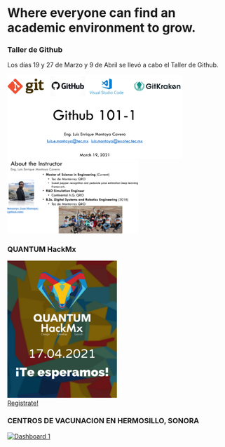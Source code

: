 <html>
<head>
<title>ASPIRE</title>
</head>
<body>
  
<h1>Where everyone can find an academic environment to grow.</h1>

<h3> Taller de Github </h3>

Los días 19 y 27 de Marzo y 9 de Abril se llevó a cabo el Taller de Github.

<img src="TallerGitHub.png" width="400"><img src="Instructor.png" width="300">

<h3> QUANTUM HackMx </h3>

<a href="http://hackmx.mx/" target="_blank"><img src="Quantum.png" alt="Hackathon Mx" width="250"></a>
<br>
[Registrate!](http://hackmx.mx/)


<h3> CENTROS DE VACUNACION EN HERMOSILLO, SONORA </h3>

<div class='tableauPlaceholder' id='viz1618022355650' style='position: relative'><noscript><a href='#'><img alt='Dashboard 1 ' src='https:&#47;&#47;public.tableau.com&#47;static&#47;images&#47;Ce&#47;CentrosdevacunacinenHermosillo&#47;Dashboard1&#47;1_rss.png' style='border: none' /></a></noscript><object class='tableauViz'  style='display:none;'><param name='host_url' value='https%3A%2F%2Fpublic.tableau.com%2F' /> <param name='embed_code_version' value='3' /> <param name='site_root' value='' /><param name='name' value='CentrosdevacunacinenHermosillo&#47;Dashboard1' /><param name='tabs' value='no' /><param name='toolbar' value='no' /><param name='static_image' value='https:&#47;&#47;public.tableau.com&#47;static&#47;images&#47;Ce&#47;CentrosdevacunacinenHermosillo&#47;Dashboard1&#47;1.png' /> <param name='animate_transition' value='yes' /><param name='display_static_image' value='yes' /><param name='display_spinner' value='yes' /><param name='display_overlay' value='yes' /><param name='display_count' value='yes' /><param name='language' value='en' /></object></div>                <script type='text/javascript'>                    var divElement = document.getElementById('viz1618022355650');                    var vizElement = divElement.getElementsByTagName('object')[0];                    if ( divElement.offsetWidth > 800 ) { vizElement.style.width='800px';vizElement.style.height='600px';} else if ( divElement.offsetWidth > 500 ) { vizElement.style.width='800px';vizElement.style.height='600px';} else { vizElement.style.width='100%';vizElement.style.height='700px';}                     var scriptElement = document.createElement('script');                    scriptElement.src = 'https://public.tableau.com/javascripts/api/viz_v1.js';                    vizElement.parentNode.insertBefore(scriptElement, vizElement);                </script>

</body>
</html>
